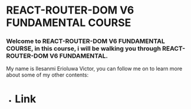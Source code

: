 # REACT-ROUTER-DOM V6 FUNDAMENTAL COURSE
### Welcome to REACT-ROUTER-DOM V6 FUNDAMENTAL COURSE, in this course, i will be walking you through REACT-ROUTER-DOM V6 FUNDAMENTAL.
My name is Ilesanmi Erioluwa Victor, you can follow me on to learn more about some of my other contents:

- # Link
